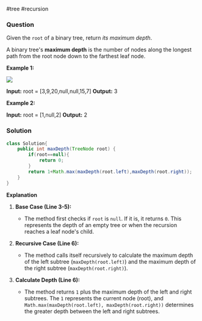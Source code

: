 #tree #recursion 
### Question
Given the `root` of a binary tree, return _its maximum depth_.

A binary tree's **maximum depth** is the number of nodes along the longest path from the root node down to the farthest leaf node.

**Example 1:**

![](https://assets.leetcode.com/uploads/2020/11/26/tmp-tree.jpg)

**Input:** root = [3,9,20,null,null,15,7]
**Output:** 3

**Example 2:**

**Input:** root = [1,null,2]
**Output:** 2

### Solution
```java
class Solution{
	public int maxDepth(TreeNode root) {  
	    if(root==null){  
	        return 0;  
	    }  
	    return 1+Math.max(maxDepth(root.left),maxDepth(root.right));  
	}
}
```

**Explanation**
1. **Base Case (Line 3-5):**
    
    - The method first checks if `root` is `null`. If it is, it returns `0`. This represents the depth of an empty tree or when the recursion reaches a leaf node's child.
2. **Recursive Case (Line 6):**
    
    - The method calls itself recursively to calculate the maximum depth of the left subtree (`maxDepth(root.left)`) and the maximum depth of the right subtree (`maxDepth(root.right)`).
3. **Calculate Depth (Line 6):**
    
    - The method returns `1` plus the maximum depth of the left and right subtrees. The `1` represents the current node (root), and `Math.max(maxDepth(root.left), maxDepth(root.right))` determines the greater depth between the left and right subtrees.